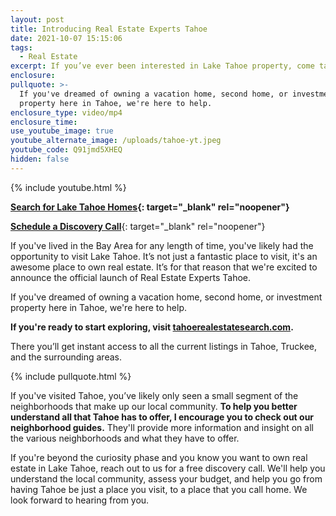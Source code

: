 ```yaml
---
layout: post
title: Introducing Real Estate Experts Tahoe
date: 2021-10-07 15:15:06
tags:
  - Real Estate
excerpt: If you’ve ever been interested in Lake Tahoe property, come take a look.
enclosure:
pullquote: >-
  If you've dreamed of owning a vacation home, second home, or investment
  property here in Tahoe, we're here to help.
enclosure_type: video/mp4
enclosure_time:
use_youtube_image: true
youtube_alternate_image: /uploads/tahoe-yt.jpeg
youtube_code: Q91jmd5XHEQ
hidden: false
---
```

{% include youtube.html %}

**[Search for Lake Tahoe Homes](https://www.tahoerealestatesearch.com/){: target="_blank" rel="noopener"}**

[**Schedule a Discovery Call**](http://brettscalendar.com/){: target="_blank" rel="noopener"}

If you've lived in the Bay Area for any length of time, you've likely had the opportunity to visit Lake Tahoe. It’s not just a fantastic place to visit, it's an awesome place to own real estate. It’s for that reason that we're excited to announce the official launch of Real Estate Experts Tahoe.

If you've dreamed of owning a vacation home, second home, or investment property here in Tahoe, we're here to help.

**If you're ready to start exploring, visit&nbsp;**[**tahoerealestatesearch.com**](https://www.tahoerealestatesearch.com/)**.**

There you’ll get instant access to all the current listings in Tahoe, Truckee, and the surrounding areas.

{% include pullquote.html %}

If you've visited Tahoe, you’ve likely only seen a small segment of the neighborhoods that make up our local community. **To help you better understand all that Tahoe has to offer, I encourage you to check out our neighborhood guides.** They'll provide more information and insight on all the various neighborhoods and what they have to offer.

If you're beyond the curiosity phase and you know you want to own real estate in Lake Tahoe, reach out to us for a free discovery call. We'll help you understand the local community, assess your budget, and help you go from having Tahoe be just a place you visit, to a place that you call home. We look forward to hearing from you.
